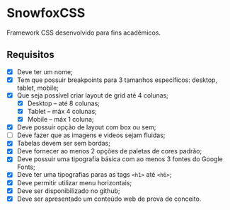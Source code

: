 # SnowfoxCSS
Framework CSS desenvolvido para fins acadêmicos.

## Requisitos

- [X] Deve ter um nome;
- [X] Tem que possuir breakpoints para 3 tamanhos específicos: desktop, tablet, mobile;
- [X] Que seja possível criar layout de grid até 4 colunas;
  - [X] Desktop – até 8 colunas;
  - [X] Tablet – máx 4 colunas;
  - [X] Mobile – máx 1 coluna;
- [X] Deve possuir opção de layout com box ou sem;
- [ ] Deve fazer que as imagens e videos sejam fluidas;
- [X] Tabelas devem ser sem bordas;
- [X] Deve fornecer ao menos 2 opções de paletas de cores padrão;
- [X] Deve possuir uma tipografia básica com ao menos 3 fontes do Google Fonts;
- [X] Deve ter uma tipografias paras as tags `<h1>` até `<h6>`;
- [X] Deve permitir utilizar menu horizontais;
- [X] Deve ser disponibilizado no github;
- [X] Deve ser apresentado um conteúdo web de prova de conceito.
